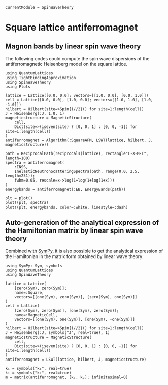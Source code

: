 ```@meta
CurrentModule = SpinWaveTheory
```

# Square lattice antiferromagnet

## Magnon bands by linear spin wave theory

The following codes could compute the spin wave dispersions of the antiferromagnetic Heisenberg model on the square lattice.

```@example AFM
using QuantumLattices
using TightBindingApproximation
using SpinWaveTheory
using Plots

lattice = Lattice([0.0, 0.0]; vectors=[[1.0, 0.0], [0.0, 1.0]])
cell = Lattice([0.0, 0.0], [1.0, 0.0]; vectors=[[1.0, 1.0], [1.0, -1.0]])
hilbert = Hilbert(site=>Spin{1//2}() for site=1:length(cell))
J = Heisenberg(:J, 1.0, 1)
magneticstructure = MagneticStructure(
    cell,
    Dict(site=>(iseven(site) ? [0, 0, 1] : [0, 0, -1]) for site=1:length(cell))
)
antiferromagnet = Algorithm(:SquareAFM, LSWT(lattice, hilbert, J, magneticstructure))

path = ReciprocalPath(reciprocals(lattice), rectangle"Γ-X-M-Γ", length=100)
spectra = antiferromagnet(
    :INSS,
    InelasticNeutronScatteringSpectra(path, range(0.0, 2.5, length=251));
    fwhm=0.05, rescale=x->log(1+log(1+log(1+x)))
)
energybands = antiferromagnet(:EB, EnergyBands(path))

plt = plot()
plot!(plt, spectra)
plot!(plt, energybands, color=:white, linestyle=:dash)
```

## Auto-generation of the analytical expression of the Hamiltonian matrix by linear spin wave theory

Combined with [SymPy](https://github.com/JuliaPy/SymPy.jl), it is also possible to get the analytical expression of the Hamiltonian in the matrix form obtained by linear wave theory:

```@example AFM-analytical
using SymPy: Sym, symbols
using QuantumLattices
using SpinWaveTheory

lattice = Lattice(
    [zero(Sym), zero(Sym)];
    name=:Square,
    vectors=[[one(Sym), zero(Sym)], [zero(Sym), one(Sym)]]
)
cell = Lattice(
    [zero(Sym), zero(Sym)], [one(Sym), zero(Sym)];
    name=:MagneticCell,
    vectors=[[one(Sym), one(Sym)], [one(Sym), -one(Sym)]]
)
hilbert = Hilbert(site=>Spin{1//2}() for site=1:length(cell))
J = Heisenberg(:J, symbols("J", real=true), 1)
magneticstructure = MagneticStructure(
    cell,
    Dict(site=>(iseven(site) ? [0, 0, 1] : [0, 0, -1]) for site=1:length(cell))
)
antiferromagnet = LSWT(lattice, hilbert, J, magneticstructure)

k₁ = symbols("k₁", real=true)
k₂ = symbols("k₂", real=true)
m = matrix(antiferromagnet, [k₁, k₂]; infinitesimal=0)
```